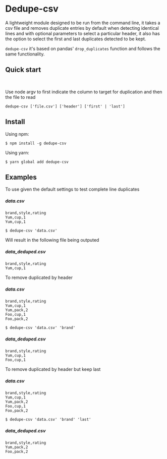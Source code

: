 # Dedupe-csv

A lightweight module designed to be run from the command line, it takes a csv file and removes duplicate entries by default when detecting identical lines and with optional parameters to select a particular header, it also has the option to select the first and last duplicates detected to be kept.

`dedupe-csv` it's based on pandas' `drop_duplicates` function and follows the same functionality.

## Quick start
<br />

Use node argv to first indicate the column to target for duplication and then the file to read

`dedupe-csv ['file.csv'] ['header'] ['first' | 'last']`

## Install

Using npm:

```console
$ npm install -g dedupe-csv
```

Using yarn:

```console
$ yarn global add dedupe-csv
```

## Examples

To use given the default settings to test complete line duplicates

##### data.csv

```
brand,style,rating
Yum,cup,1
Yum,cup,1
```

`$ dedupe-csv 'data.csv'`

Will result in the following file being outputed

##### data_deduped.csv
```
brand,style,rating
Yum,cup,1
```

To remove duplicated by header

##### data.csv

```
brand,style,rating
Yum,cup,1
Yum,pack,2
Foo,cup,1
Foo,pack,2
```

`$ dedupe-csv 'data.csv' 'brand'`

##### data_deduped.csv
```
brand,style,rating
Yum,cup,1
Foo,cup,1
```

To remove duplicated by header but keep last 

##### data.csv

```
brand,style,rating
Yum,cup,1
Yum,pack,2
Foo,cup,1
Foo,pack,2
```

`$ dedupe-csv 'data.csv' 'brand' 'last'`

##### data_deduped.csv
```
brand,style,rating
Yum,pack,2
Foo,pack,2
```

